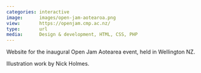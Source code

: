 ```yaml
---
categories: interactive
image:      images/open-jam-aotearoa.png
view:       https://openjam.cmp.ac.nz/
type:       url
media:      Design & development, HTML, CSS, PHP
---
```

Website for the inaugural Open Jam Aotearea event, held in Wellington NZ.

Illustration work by Nick Holmes.

